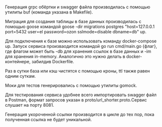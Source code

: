 Генерация grpc обёртки и swagger файла производилась с помощью утилиты buf (команда указана в Makefile).

Миграция для создания таблицы в базе данных производилась с помощью goose командой goose -dir migrations postgres "host=127.0.0.1 port=5432  user=el password=ozon sslmode=disable dbname=db" up.

Для подключения к базе можно использовать команду docker-compose up.
Запуск сервиса произваодится командой go run cmd/main.go {флаг}, где флагом может быть -db для хранения ссылок в базе данных и -im для хранения in-memory. 
Аналогично это нужно делать в docker-контейнере, забилдив Dockerfile.

Раз в сутки база или кэш чистятся с помощью кроны, ttl также равен одним суткам.

Моки для тестов генерировались с помощью утилиты gomock.

Для тестирования сервиса удобнее всего импортировать swagger файл в Postman, формат запросов указан в proto/url_shorter.proto.Сервис слушает на порту 8081.

Генерация укороченной ссылки производится в цикле до тех пор, пока полученная ссылка не будет уникальной.

